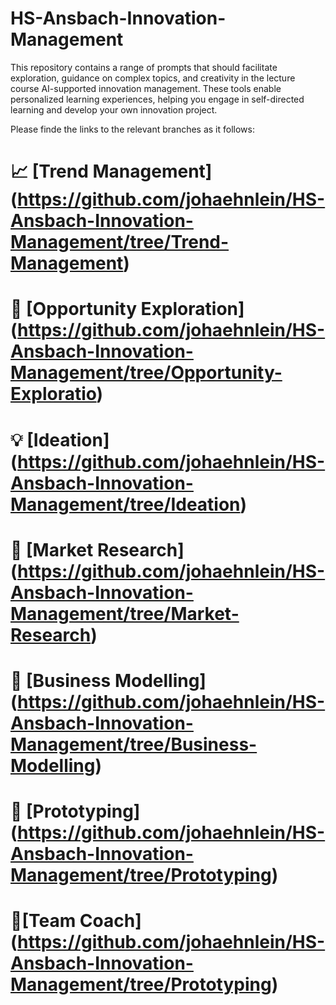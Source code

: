 # HS-Ansbach-Innovation-Management
This repository contains a range of prompts that should facilitate exploration, guidance on complex topics, and creativity in the lecture course AI-supported innovation management. These tools enable personalized learning experiences, helping you engage in self-directed learning and develop your own innovation project.

Please finde the links to the relevant branches as it follows:

# 📈 [Trend Management] (https://github.com/johaehnlein/HS-Ansbach-Innovation-Management/tree/Trend-Management)
# 🚪 [Opportunity Exploration] (https://github.com/johaehnlein/HS-Ansbach-Innovation-Management/tree/Opportunity-Exploratio)
# 💡 [Ideation] (https://github.com/johaehnlein/HS-Ansbach-Innovation-Management/tree/Ideation)
# 🔎 [Market Research] (https://github.com/johaehnlein/HS-Ansbach-Innovation-Management/tree/Market-Research)
# 👔 [Business Modelling] (https://github.com/johaehnlein/HS-Ansbach-Innovation-Management/tree/Business-Modelling)
# 🔧 [Prototyping] (https://github.com/johaehnlein/HS-Ansbach-Innovation-Management/tree/Prototyping)
# 👩‍[Team Coach] (https://github.com/johaehnlein/HS-Ansbach-Innovation-Management/tree/Prototyping)
